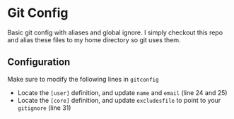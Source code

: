 # Git Config
Basic git config with aliases and global ignore. I simply checkout this repo and alias these files to my home directory so git uses them.

## Configuration

Make sure to modify the following lines in `gitconfig`
- Locate the `[user]` definition, and update `name` and `email` (line 24 and 25)
- Locate the `[core]` definition, and update `excludesfile` to point to your `gitignore` (line 31)
